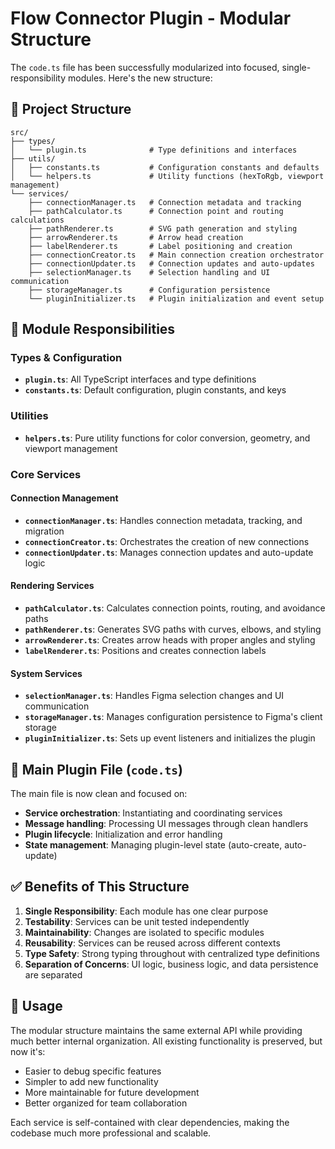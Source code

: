 # Flow Connector Plugin - Modular Structure

The `code.ts` file has been successfully modularized into focused, single-responsibility modules. Here's the new structure:

## 📁 Project Structure

```
src/
├── types/
│   └── plugin.ts              # Type definitions and interfaces
├── utils/
│   ├── constants.ts           # Configuration constants and defaults
│   └── helpers.ts             # Utility functions (hexToRgb, viewport management)
└── services/
    ├── connectionManager.ts   # Connection metadata and tracking
    ├── pathCalculator.ts      # Connection point and routing calculations
    ├── pathRenderer.ts        # SVG path generation and styling
    ├── arrowRenderer.ts       # Arrow head creation
    ├── labelRenderer.ts       # Label positioning and creation
    ├── connectionCreator.ts   # Main connection creation orchestrator
    ├── connectionUpdater.ts   # Connection updates and auto-updates
    ├── selectionManager.ts    # Selection handling and UI communication
    ├── storageManager.ts      # Configuration persistence
    └── pluginInitializer.ts   # Plugin initialization and event setup
```

## 🎯 Module Responsibilities

### **Types & Configuration**
- **`plugin.ts`**: All TypeScript interfaces and type definitions
- **`constants.ts`**: Default configuration, plugin constants, and keys

### **Utilities**
- **`helpers.ts`**: Pure utility functions for color conversion, geometry, and viewport management

### **Core Services**

#### **Connection Management**
- **`connectionManager.ts`**: Handles connection metadata, tracking, and migration
- **`connectionCreator.ts`**: Orchestrates the creation of new connections
- **`connectionUpdater.ts`**: Manages connection updates and auto-update logic

#### **Rendering Services**
- **`pathCalculator.ts`**: Calculates connection points, routing, and avoidance paths
- **`pathRenderer.ts`**: Generates SVG paths with curves, elbows, and styling
- **`arrowRenderer.ts`**: Creates arrow heads with proper angles and styling
- **`labelRenderer.ts`**: Positions and creates connection labels

#### **System Services**
- **`selectionManager.ts`**: Handles Figma selection changes and UI communication
- **`storageManager.ts`**: Manages configuration persistence to Figma's client storage
- **`pluginInitializer.ts`**: Sets up event listeners and initializes the plugin

## 🔄 Main Plugin File (`code.ts`)

The main file is now clean and focused on:
- **Service orchestration**: Instantiating and coordinating services
- **Message handling**: Processing UI messages through clean handlers
- **Plugin lifecycle**: Initialization and error handling
- **State management**: Managing plugin-level state (auto-create, auto-update)

## ✅ Benefits of This Structure

1. **Single Responsibility**: Each module has one clear purpose
2. **Testability**: Services can be unit tested independently
3. **Maintainability**: Changes are isolated to specific modules
4. **Reusability**: Services can be reused across different contexts
5. **Type Safety**: Strong typing throughout with centralized type definitions
6. **Separation of Concerns**: UI logic, business logic, and data persistence are separated

## 🚀 Usage

The modular structure maintains the same external API while providing much better internal organization. All existing functionality is preserved, but now it's:
- Easier to debug specific features
- Simpler to add new functionality
- More maintainable for future development
- Better organized for team collaboration

Each service is self-contained with clear dependencies, making the codebase much more professional and scalable.